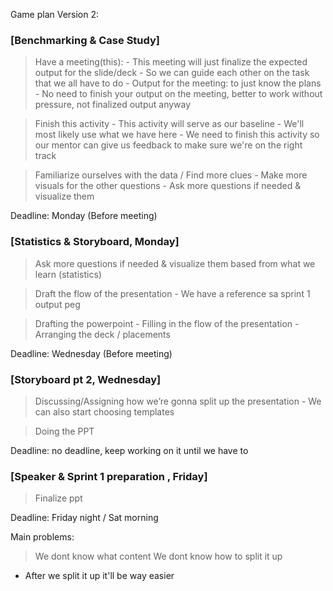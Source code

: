 
Game plan Version 2:

### [Benchmarking & Case Study]
> Have a meeting(this):
	- This meeting will just finalize the expected output for the slide/deck
	- So we can guide each other on the task that we all have to do
	- Output for the meeting: to just know the plans
	- No need to finish your output on the meeting, better to work without pressure, not finalized output anyway

> Finish this activity
	- This activity will serve as our baseline
	- We'll most likely use what we have here
	- We need to finish this activity so our mentor can give us feedback to make sure 	we're on the right track

> Familiarize ourselves with the data / Find more clues
	- Make more visuals for the other questions 
	- Ask more questions if needed & visualize them
	
Deadline: Monday (Before meeting)

### [Statistics & Storyboard, Monday]

> Ask more questions if needed & visualize them based from what we learn (statistics)

>Draft the flow of the presentation 
	- We have a reference sa sprint 1 output peg

>Drafting the powerpoint
	- Filling in the flow of the presentation
	- Arranging the deck / placements

Deadline: Wednesday (Before meeting) 

### [Storyboard pt 2, Wednesday]


>Discussing/Assigning how we’re gonna split up the presentation
	- We can also start choosing templates 

>Doing the PPT

Deadline: no deadline, keep working on it until we have to
### [Speaker & Sprint 1 preparation , Friday]
> Finalize ppt

Deadline: Friday night / Sat morning

Main problems:
> We dont know what content
> We dont know how to split it up

- After we split it up it'll be way easier